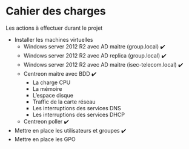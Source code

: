 # Cahier des charges

Les actions à effectuer durant le projet

* Installer les machines virtuelles
  * Windows server 2012 R2 avec AD maitre (group.local)         ✔️
  * Windows server 2012 R2 avec AD replica (group.local)        ✔️
  * Windows server 2012 R2 avec AD maitre (isec-telecom.local)  ✔️
  * Centreon maitre avec BDD                                    ✔️
    * La charge CPU
    * La mémoire
    * L’espace disque
    * Traffic de la carte réseau
    * Les interruptions des services DNS
    * Les interruptions des services DHCP
  * Centreon poller                                             ✔️
* Mettre en place les utilisateurs et groupes                   ✔️
* Mettre en place les GPO
